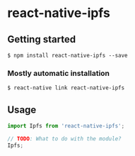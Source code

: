 # react-native-ipfs

## Getting started

`$ npm install react-native-ipfs --save`

### Mostly automatic installation

`$ react-native link react-native-ipfs`

## Usage
```javascript
import Ipfs from 'react-native-ipfs';

// TODO: What to do with the module?
Ipfs;
```
